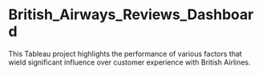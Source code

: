 # British_Airways_Reviews_Dashboard
This Tableau project highlights the performance of various factors that wield significant influence over customer experience with British Airlines.
